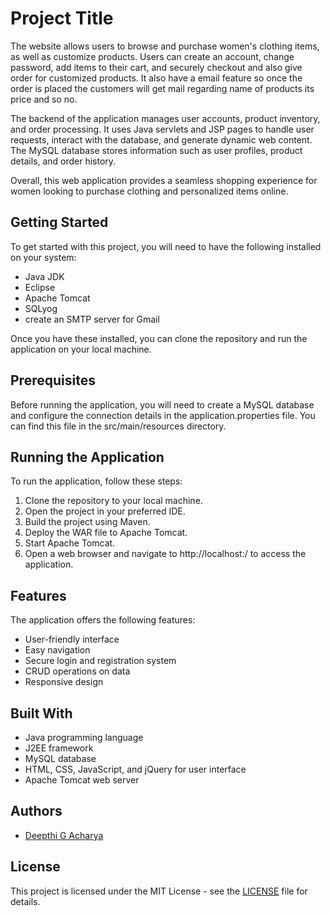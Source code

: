 # Project Title

The website allows users to browse and purchase women's clothing items, as well as customize products. Users can create an account, change password, add items to their cart, and securely checkout and also give order for customized products. 
It also have a email feature so once the order is placed the customers will get mail regarding name of products its price and so no.

The backend of the application manages user accounts, product inventory, and order processing. It uses Java servlets and JSP pages to handle user requests, interact with the database, and generate dynamic web content. The MySQL database stores information such as user profiles, product details, and order history.

Overall, this web application provides a seamless shopping experience for women looking to purchase clothing and personalized items online.

## Getting Started

To get started with this project, you will need to have the following installed on your system:
- Java JDK
- Eclipse 
- Apache Tomcat
- SQLyog
- create an SMTP server for Gmail

Once you have these installed, you can clone the repository and run the application on your local machine.

## Prerequisites

Before running the application, you will need to create a MySQL database and configure the connection details in the application.properties file. You can find this file in the src/main/resources directory.

## Running the Application

To run the application, follow these steps:
1. Clone the repository to your local machine.
2. Open the project in your preferred IDE.
3. Build the project using Maven.
4. Deploy the WAR file to Apache Tomcat.
5. Start Apache Tomcat.
6. Open a web browser and navigate to http://localhost:<port>/ to access the application.

## Features

The application offers the following features:
- User-friendly interface
- Easy navigation
- Secure login and registration system
- CRUD operations on data
- Responsive design

## Built With

- Java programming language
- J2EE framework
- MySQL database
- HTML, CSS, JavaScript, and jQuery for user interface
- Apache Tomcat web server

## Authors

- [Deepthi G Acharya ](https://github.com/Rdeepthiacharya)

## License

This project is licensed under the MIT License - see the [LICENSE]([LICENSE](https://github.com/Rdeepthiacharya/cloud_tailor_/commit/7a17f51ea5916c0fd131a4fe9dbcfe0e83f32f27)https://github.com/Rdeepthiacharya/cloud_tailor_/commit/7a17f51ea5916c0fd131a4fe9dbcfe0e83f32f27) file for details.
